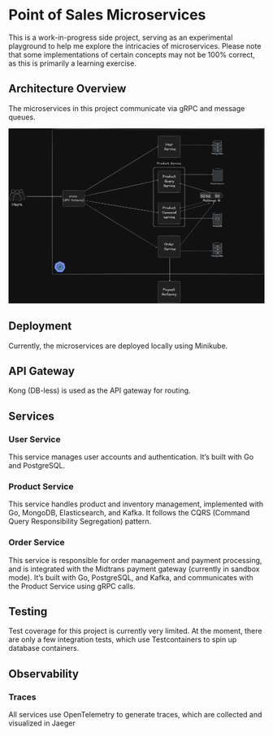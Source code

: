 # Point of Sales Microservices

This is a work-in-progress side project, serving as an experimental playground to help me explore the intricacies of microservices. Please note that some implementations of certain concepts may not be 100% correct, as this is primarily a learning exercise.

## Architecture Overview
The microservices in this project communicate via gRPC and message queues.

![Architecture](./assets/architecture.png)

## Deployment
Currently, the microservices are deployed locally using Minikube.

## API Gateway
Kong (DB-less) is used as the API gateway for routing.

## Services
### User Service
This service manages user accounts and authentication. It’s built with Go and PostgreSQL.

### Product Service
This service handles product and inventory management, implemented with Go, MongoDB, Elasticsearch, and Kafka. It follows the CQRS (Command Query Responsibility Segregation) pattern.

### Order Service
This service is responsible for order management and payment processing, and is integrated with the Midtrans payment gateway (currently in sandbox mode). It’s built with Go, PostgreSQL, and Kafka, and communicates with the Product Service using gRPC calls.

## Testing
Test coverage for this project is currently very limited. At the moment, there are only a few integration tests, which use Testcontainers to spin up database containers.

## Observability
### Traces
All services use OpenTelemetry to generate traces, which are collected and visualized in Jaeger